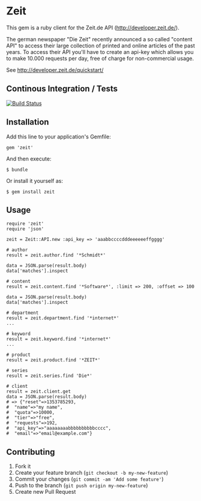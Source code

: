 # Zeit

This gem is a ruby client for the Zeit.de API (http://developer.zeit.de/).

The german newspaper "Die Zeit" recently announced a so called "content
API" to access their large collection of printed and online articles of
the past years. To access their API you'll have to create an api-key which allows you to
make 10.000 requests per day, free of charge for non-commercial usage.

See http://developer.zeit.de/quickstart/

## Continous Integration / Tests

[![Build Status](https://secure.travis-ci.org/rmoriz/zeit.png?branch=master)](https://travis-ci.org/rmoriz/zeit)

## Installation

Add this line to your application's Gemfile:

    gem 'zeit'

And then execute:

    $ bundle

Or install it yourself as:

    $ gem install zeit

## Usage


    require 'zeit'
    require 'json'
    
    zeit = Zeit::API.new :api_key => 'aaabbccccdddeeeeeeffgggg'
    
    # author
    result = zeit.author.find '*Schmidt*'
    
    data = JSON.parse(result.body)
    data['matches'].inspect

    # content
    result = zeit.content.find '*Software*', :limit => 200, :offset => 100
    
    data = JSON.parse(result.body)
    data['matches'].inspect
    
    # department
    result = zeit.department.find '*internet*'
    ...

    # keyword
    result = zeit.keyword.find '*internet*'
    ...

    # product
    result = zeit.product.find '*ZEIT*'

    # series
    result = zeit.series.find 'Die*'
   
    # client
    result = zeit.client.get
    data = JSON.parse(result.body)
    # => {"reset"=>1353785293,
    #  "name"=>"my name",
    #  "quota"=>10000,
    #  "tier"=>"free",
    #  "requests"=>192,
    #  "api_key"=>"aaaaaaaabbbbbbbbbbcccc",
    #  "email"=>"email@example.com"}


## Contributing

1. Fork it
2. Create your feature branch (`git checkout -b my-new-feature`)
3. Commit your changes (`git commit -am 'Add some feature'`)
4. Push to the branch (`git push origin my-new-feature`)
5. Create new Pull Request

